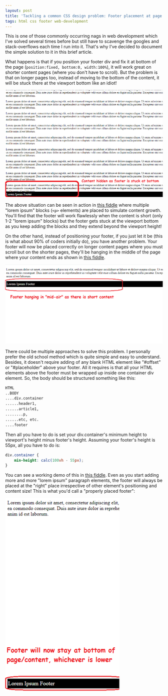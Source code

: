 ```yaml
---
layout: post
title: 'Tackling a common CSS design problem: Footer placement at page or content bottom, whichever is lower'
tags: html css footer web-development
---
```


This is one of those commonly occurring nags in web development which I've solved several times before but still have to scavenge the googles and stack-overflows each time I run into it. That's why I've decided to document the simple solution to it in this brief article.

What happens is that if you position your footer div and fix it at bottom of the page (`position:fixed, bottom:0, width:100%`), it will work great on shorter content pages (where you don't have to scroll). But the problem is that on longer pages too, instead of moving to the bottom of the content, it will be stuck there at the viewport bottom like an idiot!

![stuck viewport bottom footer](/uploads/stuck_viewport_bottom_footer.png)

The above situation can be seen in action in [this fiddle](https://jsfiddle.net/dwe8t6c5/10/show) where multiple "lorem ipsum" blocks (`<p>` elements) are placed to simulate content growth. You'll find that the footer will work flawlessly when the content is short (only 1-2 "lorem ipsum" blocks) but the footer gets stuck at the viewport bottom as you keep adding the blocks and they extend beyond the viewport height!

On the other hand, instead of positioning your footer, if you just let it be (this is what about 90% of coders initially do), you have another problem. Your footer will now be placed correctly on longer content pages where you must scroll but on the shorter pages, they'll be hanging in the middle of the page where your content ends as shown in [this fiddle](https://jsfiddle.net/dwe8t6c5/11/show).

![middle of page footer](/uploads/middle_of_page_footer.png)

There could be multiple approaches to solve this problem. I personally prefer the old school method which is quite simple and easy to understand. Besides, it doesn't require adding of any blank HTML element like "#offset" or "#placeholder" above your footer. All it requires is that all your HTML elements above the footer must be wrapped up inside one container div element. So, the body should be structured something like this:

```bash
HTML
..BODY
....div.container
......header1,
......article1,
........p,
......etc, etc.
....footer
```

Then all you have to do is set your div.container's minimum height to viewport's height minus footer's height. Assuming your footer's height is 55px, all you have to do is:

```css
div.container {
	min-height: calc(100vh - 55px);
}
```

You can see a working demo of this in [this fiddle](https://jsfiddle.net/dwe8t6c5/14/show). Even as you start adding more and more "lorem ipsum" paragraph elements, the footer will always be placed at the "right" place irrespective of other element's positioning and content size! This is what you'd call a "properly placed footer":

![properly placed footer](/uploads/properly_placed_footer.png)